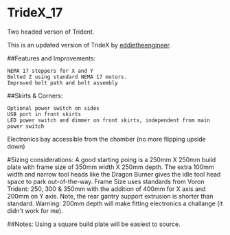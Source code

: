 # TrideX_17
Two headed verson of Trident.

This is an updated version of TrideX by [eddietheengineer](https://github.com/FrankenVoron/Tridex).

##Features and Improvements:
```
NEMA 17 steppers for X and Y
Belted Z using standard NEMA 17 motors.
Improved belt path and belt assembly
```
##Skirts & Corners: 
```
Optional power switch on sides
USB port in front skirts
LED power switch and dimmer on front skirts, independent from main power switch
```
Electronics bay accessible from the chamber (no more flipping upside down)

#Sizing considerations:
A good starting poing is a 250mm X 250mm build plate with frame size of 350mm width X 250mm depth.
The extra 100mm width and narrow tool heads like the Dragon Burner gives the idle tool head space to park out-of-the-way.
Frame Size uses standards from Voron Trident: 250, 300 & 350mm with the addition of 400mm for X axis and 200mm on Y axis.  Note, the rear gantry support extrusion is shorter than standard.
Warning: 200mm depth will make fitting electronics a challange (it didn't work for me).

##Notes:
Using a square build plate will be easiest to source.


